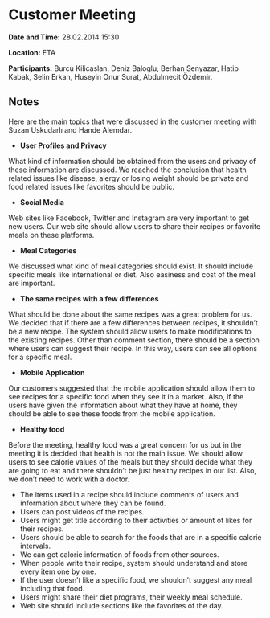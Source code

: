# Customer Meeting #

**Date and Time:** 28.02.2014 15:30

**Location:** ETA

**Participants:** Burcu Kilicaslan, Deniz Baloglu, Berhan Senyazar, Hatip Kabak, Selin Erkan, Huseyin Onur Surat, Abdulmecit Özdemir.

## Notes ##
Here are the main topics that were discussed in the customer meeting with Suzan Uskudarlı and Hande Alemdar.

  * **User Profiles and Privacy**

What kind of information should be obtained from the users and privacy of these information are discussed. We reached the conclusion that health related issues like disease, alergy or losing weight should be private and food related issues like favorites should be public.

  * **Social Media**

Web sites like Facebook, Twitter and Instagram are very important to get new users. Our web site should allow users to share their recipes or favorite meals on these platforms.

  * **Meal Categories**

We discussed what kind of meal categories should exist. It should include specific meals like international or diet. Also easiness and cost of the meal are important.

  * **The same recipes with a few differences**

What should be done about the same recipes was a great problem for us. We decided that if there are a few differences between recipes, it shouldn’t be a new recipe. The system should allow users to make modifications to the existing recipes. Other than comment section, there should be a section where users can suggest their recipe. In this way, users can see all options for a specific meal.

  * **Mobile Application**

Our customers suggested that the mobile application should allow them to see recipes for a specific food when they see it in a market. Also, if the users have given the information about what they have at home, they should be able to see these foods from the mobile application.

  * **Healthy food**

Before the meeting, healthy food was a great concern for us but in the meeting it is decided that health is not the main issue. We should allow users to see calorie values of the meals but they should decide what they are going to eat and there shouldn’t be just healthy recipes in our list. Also, we don’t need to work with a doctor.

  * The items used in a recipe should include comments of users and information about where they can be found.
  * Users can post videos of the recipes.
  * Users might get title according to their activities or amount of likes for their recipes.
  * Users should be able to search for the foods that are in a specific calorie intervals.
  * We can get calorie information of foods from other sources.
  * When people write their recipe, system should understand and store every item one by one.
  * If the user doesn’t like a specific food, we shouldn’t suggest any meal including that food.
  * Users might share their diet programs, their weekly meal schedule.
  * Web site should include sections like the favorites of the day.